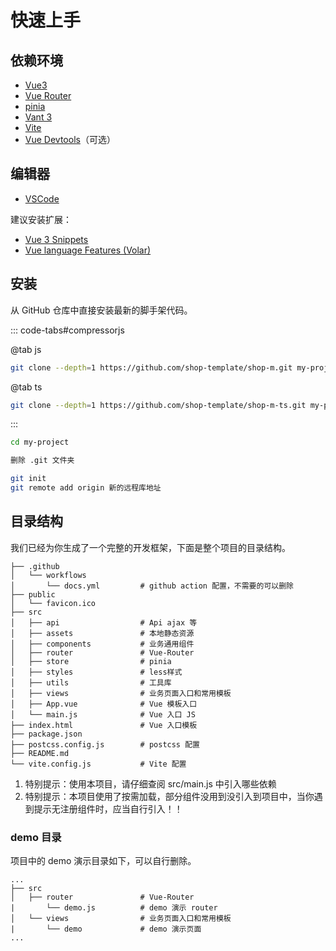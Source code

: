 # 快速上手

## 依赖环境

- [Vue3](https://v3.cn.vuejs.org/)
- [Vue Router](https://router.vuejs.org/zh/index.html)
- [pinia](https://pinia.vuejs.org/)
- [Vant 3](https://vant-contrib.gitee.io/vant/#/zh-CN/home)
- [Vite](https://vitejs.cn/)
- [Vue Devtools](https://devtools.vuejs.org/)（可选）

## 编辑器

- [VSCode](https://code.visualstudio.com/)

建议安装扩展：

- [Vue 3 Snippets](https://marketplace.visualstudio.com/items?itemName=hollowtree.vue-snippets)
- [Vue language Features (Volar)](https://marketplace.visualstudio.com/items?itemName=Vue.volar)

## 安装

从 GitHub 仓库中直接安装最新的脚手架代码。

::: code-tabs#compressorjs

@tab js

```sh
git clone --depth=1 https://github.com/shop-template/shop-m.git my-project
```

@tab ts

```sh
git clone --depth=1 https://github.com/shop-template/shop-m-ts.git my-project
```

:::

```sh
cd my-project

删除 .git 文件夹

git init
git remote add origin 新的远程库地址
```

## 目录结构

我们已经为你生成了一个完整的开发框架，下面是整个项目的目录结构。

```
├── .github
│   └── workflows
│       └── docs.yml         # github action 配置，不需要的可以删除
├── public
│   └── favicon.ico          
├── src
│   ├── api                  # Api ajax 等
│   ├── assets               # 本地静态资源
│   ├── components           # 业务通用组件
│   ├── router               # Vue-Router
│   ├── store                # pinia
│   ├── styles               # less样式
│   ├── utils                # 工具库
│   ├── views                # 业务页面入口和常用模板
│   ├── App.vue              # Vue 模板入口
│   └── main.js              # Vue 入口 JS
├── index.html               # Vue 入口模板
├── package.json
├── postcss.config.js        # postcss 配置
├── README.md
└── vite.config.js           # Vite 配置
```

1. 特别提示：使用本项目，请仔细查阅 src/main.js 中引入哪些依赖
2. 特别提示：本项目使用了按需加载，部分组件没用到没引入到项目中，当你遇到提示无注册组件时，应当自行引入！！

### demo 目录

项目中的 demo 演示目录如下，可以自行删除。

```
...
├── src
│   ├── router               # Vue-Router
|       └── demo.js          # demo 演示 router
│   └── views                # 业务页面入口和常用模板
|       └── demo             # demo 演示页面
...
```

